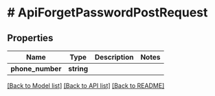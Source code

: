 # # ApiForgetPasswordPostRequest

## Properties

Name | Type | Description | Notes
------------ | ------------- | ------------- | -------------
**phone_number** | **string** |  |

[[Back to Model list]](../../README.md#models) [[Back to API list]](../../README.md#endpoints) [[Back to README]](../../README.md)

